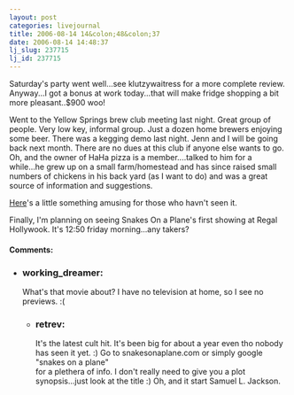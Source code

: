 ```yaml
---
layout: post
categories: livejournal
title: 2006-08-14 14&colon;48&colon;37
date: 2006-08-14 14:48:37
lj_slug: 237715
lj_id: 237715
---
```

Saturday's party went well...see klutzywaitress for a more complete review. Anyway...I got a bonus at work today...that will make fridge shopping a bit more pleasant..$900 woo!  



Went to the Yellow Springs brew club meeting last night. Great group of people. Very low key, informal group. Just a dozen home brewers enjoying some beer. There was a kegging demo last night. Jenn and I will be going back next month. There are no dues at this club if anyone else wants to go. Oh, and the owner of HaHa pizza is a member....talked to him for a while...he grew up on a small farm/homestead and has since raised small numbers of chickens in his back yard (as I want to do) and was a great source of information and suggestions.  



[Here](http://www.llbbl.com/data/RPG-motivational/)'s a little something amusing for those who havn't seen it.  



Finally, I'm planning on seeing Snakes On a Plane's first showing at Regal Hollywook. It's 12:50 friday morning...any takers?


<div id="comments"><h4>Comments:</h4><div class="lj-comments"><ul>
<li><h3>working_dreamer: </h3>
<a id="comment-690"></a>
<p>What's that movie about? I have no television at home, so I see no previews. :( </p>
<ul>
<li><h3>retrev: </h3>
<a id="comment-691"></a>
<p>It's the latest cult hit. It's been big for about a year even tho nobody has seen it yet. :) Go to snakesonaplane.com  or simply google "snakes on a plane"<br>
for a plethera of info. I don't really need to give you a plot synopsis...just look at the title :) Oh, and it start Samuel L. Jackson.</p>
</li>
</ul>
</li>
</ul></div></div>

